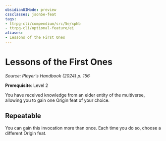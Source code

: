 ```yaml
---
obsidianUIMode: preview
cssclasses: json5e-feat
tags:
- ttrpg-cli/compendium/src/5e/xphb
- ttrpg-cli/optional-feature/ei
aliases:
- Lessons of the First Ones
---
```

# Lessons of the First Ones
*Source: Player's Handbook (2024) p. 156*  

**Prerequisite**: Level 2

You have received knowledge from an elder entity of the multiverse, allowing you to gain one Origin feat of your choice.

## Repeatable

You can gain this invocation more than once. Each time you do so, choose a different Origin feat.